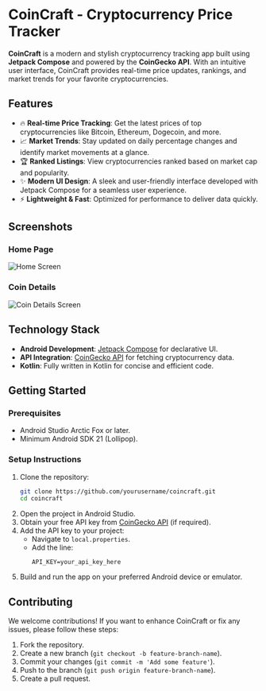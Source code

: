 # CoinCraft - Cryptocurrency Price Tracker

**CoinCraft** is a modern and stylish cryptocurrency tracking app built using **Jetpack Compose** and powered by the **CoinGecko API**. With an intuitive user interface, CoinCraft provides real-time price updates, rankings, and market trends for your favorite cryptocurrencies.

## Features

- 🔥 **Real-time Price Tracking**: Get the latest prices of top cryptocurrencies like Bitcoin, Ethereum, Dogecoin, and more.
- 📈 **Market Trends**: Stay updated on daily percentage changes and identify market movements at a glance.
- 🏆 **Ranked Listings**: View cryptocurrencies ranked based on market cap and popularity.
- ✨ **Modern UI Design**: A sleek and user-friendly interface developed with Jetpack Compose for a seamless user experience.
- ⚡ **Lightweight & Fast**: Optimized for performance to deliver data quickly.

## Screenshots

### Home Page
![Home Screen](https://drive.google.com/file/d/19SZPbYcU82YNHT4FMizKUqpTrwAQllSn/view?usp=drive_link)

### Coin Details
![Coin Details Screen](https://drive.google.com/file/d/19SWksT2u7d_g34X1SnQB0g9ggljmazKe/view?usp=drive_link)

## Technology Stack

- **Android Development**: [Jetpack Compose](https://developer.android.com/jetpack/compose) for declarative UI.
- **API Integration**: [CoinGecko API](https://www.coingecko.com/en/api) for fetching cryptocurrency data.
- **Kotlin**: Fully written in Kotlin for concise and efficient code.

## Getting Started

### Prerequisites

- Android Studio Arctic Fox or later.
- Minimum Android SDK 21 (Lollipop).

### Setup Instructions

1. Clone the repository:
   ```bash
   git clone https://github.com/yourusername/coincraft.git
   cd coincraft
   ```
2. Open the project in Android Studio.
3. Obtain your free API key from [CoinGecko API](https://www.coingecko.com/en/api) (if required).
4. Add the API key to your project:
   - Navigate to `local.properties`.
   - Add the line:
     ```properties
     API_KEY=your_api_key_here
     ```
5. Build and run the app on your preferred Android device or emulator.

## Contributing

We welcome contributions! If you want to enhance CoinCraft or fix any issues, please follow these steps:

1. Fork the repository.
2. Create a new branch (`git checkout -b feature-branch-name`).
3. Commit your changes (`git commit -m 'Add some feature'`).
4. Push to the branch (`git push origin feature-branch-name`).
5. Create a pull request.

